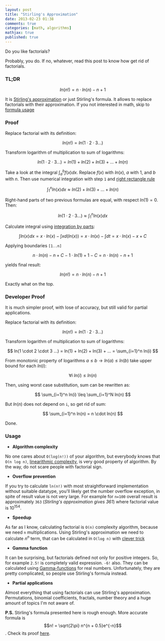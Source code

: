 ```yaml
---
layout: post
title: "Stirling's Approximation"
date: 2013-02-23 01:38
comments: true
categories: [math, algorithms]
mathjax: true
published: true
---
```


Do you like factorials?

Probably, you do. If no, whatever, read this post to know
how get rid of factorials.

<!-- more -->

### TL;DR

$$
ln(n!) = n \cdot ln(n) - n + 1
$$

It is [Stirling's approximation](http://en.wikipedia.org/wiki/Stirling%27s_approximation)
or just Stirling's formula.
It allows to replace factorials with their approximation.
If you not interested in math, skip to [formula usage](#usage)

### Proof

Replace factorial with its definition:

$$
ln(n!) = ln(1 \cdot 2 \cdot 3 ...)
$$

Transform logarithm of multiplication to sum of logarithms:

$$
ln(1 \cdot 2 \cdot 3 ...) = ln(1) + ln(2) + ln(3) + ... + ln(n)
$$

Take a look at the integral $\int_a^b f(x) dx$.
Replace $f(x)$ with $ln(x)$, $a$ with $1$, and $b$ with $n$. Then use numerical
integration with step `1` and [right rectangle rule](http://en.wikipedia.org/wiki/Rectangle_method)

$$
\int_1^n ln(x) dx \approx ln(2) + ln(3) + ... + ln(n)
$$

Right-hand parts of two previous formulas are equal, with respect $ln(1)=0$. Then:

$$
ln(1 \cdot 2 \cdot 3 ...) \approx \int_1^n ln(x) dx
$$

Calculate integral using [integration by parts](http://en.wikipedia.org/wiki/Integration_by_parts):

$$
\int ln(x) dx = x \cdot ln(x) - \int x d(ln(x)) = x \cdot ln(x) - \int dt = x \cdot ln(x) - x + C
$$

Applying boundaries `[1..n]`

$$
n \cdot ln(n) - n + C - 1 \cdot ln(1) + 1 - C = n \cdot ln(n) - n + 1
$$

yields final result:

$$
ln(n!) = n \cdot ln(n) - n + 1
$$

Exactly what on the top.

### Developer Proof

It is much simpler proof, with lose of accuracy, but still valid for partial applications.

Replace factorial with its definition:

$$
ln(n!) = ln(1 \cdot 2 \cdot 3 ...)
$$

Transform logarithm of multiplication to sum of logarithms:

$$
ln(1 \cdot 2 \cdot 3 ...) = ln(1) + ln(2) + ln(3) + ... = \sum_{i=1}^n ln(i)
$$

From monotonic property of logarithms $a \leq b \rightarrow ln(a) \leq ln(b)$
take upper bound for each $ln(i)$:

$$
\forall i \; ln(i) \leq ln(n)
$$

Then, using worst case substitution, sum can be rewritten as:

$$
\sum_{i=1}^n ln(i) \leq \sum_{i=1}^N ln(n)
$$

But $ln(n)$ does not depend on `i`, so get rid of sum:

$$
\sum_{i=1}^n ln(n) = n \cdot ln(n)
$$

Done.

### <a id="usage"></a>Usage

* **Algorithm complexity**

No one cares about `O(log(n!))` of your algorithm, but everybody
knows that `O(n log n)`, [linearithmic complexity](http://en.wikipedia.org/wiki/Time_complexity#Linearithmic.2Fquasilinear_time),
is very good property of algorithm. By the way, do not scare people with factorial sign.

* **Overflow prevention**

If you try to calculate `ln(n!)` with most straightforward implementation
without suitable datatype, you'll likely get the number overflow exception, in spite
of result value is not very large. For example for `n=100` overall result is
approximately `363` (*Stirling's approximation gives 361*) where factorial value is $10^{154}$.

* **Speedup**

As far as I know, calculating factorial is `O(n)` complexity algorithm,
because we need `n` multiplications. Using Stirling's approximation we need to calculate $n^n$ term, that can
be calculated in `O(log n)` with [clever trick](http://en.wikipedia.org/wiki/Exponentiation_by_squaring)

* **Gamma function**

It can be surprising, but factorials defined not only for positive integers.
So, for example `2.5!` is completely valid expression. `-6!` also. They can be calculated
using [Gamma-functions](http://en.wikipedia.org/wiki/Gamma_function) for real numbers. Unfortunately, they are
pretty complicated, so people use Stirling's formula instead.

* **Partial applications**

Almost everything that using factorials can use Stirling's approximation. Permutations,
binomial coefficients, fractals, number theory and a huge amount of topics I'm not aware of.

**P.S.** Stirling's formula presented here is rough enough. More accurate formula is
$$n! = \sqrt{2\pi} n^{n + 0.5}e^{-n}$$.
Check its proof [here](http://www.sosmath.com/calculus/sequence/stirling/stirling.html).
